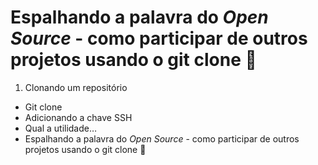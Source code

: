 # Espalhando a palavra do _Open Source_ - como participar de outros projetos usando o git clone 🤯



1. Clonando um repositório

* Git clone
* Adicionando a chave SSH
* Qual a utilidade…
* Espalhando a palavra do _Open Source_ - como participar de outros projetos usando o git clone 🤯
